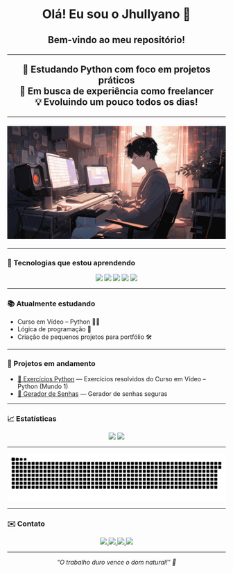 <h1 align="center">Olá! Eu sou o Jhullyano 👋</h1>

<h2 align="center">Bem-vindo ao meu repositório!

  ---
  
<p align="center">
  🎯 Estudando <strong>Python</strong> com foco em projetos práticos<br>
  🚀 Em busca de experiência como <strong>freelancer</strong><br>
  💡 Evoluindo um pouco todos os dias!
</p>

---

<p align="center">
  <img align="center" alt="jhully-gif" src="https://raw.githubusercontent.com/jhullyanok/jhullyanok/main/snowfall-lofi-new-min.gif" width="700px">
</p>

---

### 🧰 Tecnologias que estou aprendendo

<p align="center">
  <img src="https://img.shields.io/badge/-Python-3776AB?style=for-the-badge&logo=python&logoColor=white" />
  <img src="https://img.shields.io/badge/-Git-F05032?style=for-the-badge&logo=git&logoColor=white" />
  <img src="https://img.shields.io/badge/-GitHub-181717?style=for-the-badge&logo=github&logoColor=white" />
  <img src="https://img.shields.io/badge/-HTML5-E34F26?style=for-the-badge&logo=html5&logoColor=white" />
  <img src="https://img.shields.io/badge/-CSS3-1572B6?style=for-the-badge&logo=css3&logoColor=white" />
</p>

---

### 📚 Atualmente estudando

- Curso em Vídeo – Python 🧑‍🏫  
- Lógica de programação 🧠  
- Criação de pequenos projetos para portfólio 🛠️

---

### 🚧 Projetos em andamento

- [📌 Exercícios Python](https://github.com/jhullyanok/Exercicios_Python) — Exercícios resolvidos do Curso em Vídeo – Python (Mundo 1)  
- [📌 Gerador de Senhas](https://github.com/jhullyanok/Gerador-Senhas) — Gerador de senhas seguras

---

### 📈 Estatísticas

<p align="center">
  <img height="170em" src="https://github-readme-stats.vercel.app/api?username=jhullyanok&show_icons=true&theme=tokyonight" />
<img height="180em" src="https://github-readme-stats.vercel.app/api/top-langs/?username=jhullyanok&layout=donut&theme=tokyonight" />
</p>

---

<p align="center">
  <img src="https://github.com/Jhullyanok/Jhullyanok/blob/output/github-contribution-grid-snake.svg" alt="snake gif" />
</p>


---

### ✉️ Contato

<p align="center">
  <a href="mailto:jhullyanok@gmail.com" target="_blank" rel="noopener noreferrer">
    <img src="https://img.shields.io/badge/-Gmail-D14836?style=for-the-badge&logo=gmail&logoColor=white" />
  </a>
  <a href="https://www.linkedin.com/in/jhullyano-keviny-40a595244/" target="_blank" rel="noopener noreferrer">
    <img src="https://img.shields.io/badge/-LinkedIn-0077B5?style=for-the-badge&logo=linkedin&logoColor=white" />
  </a>
  <a href="https://www.instagram.com/jhullyano.k" target="_blank" rel="noopener noreferrer">
    <img src="https://img.shields.io/badge/-Instagram-E4405F?style=for-the-badge&logo=instagram&logoColor=white" />
  </a>
  <a href="https://github.com/jhullyanok" target="_blank" rel="noopener noreferrer">
    <img src="https://img.shields.io/badge/-GitHub-181717?style=for-the-badge&logo=github&logoColor=white" />
  </a>
</p>

---

<p align="center">
  <i>“O trabalho duro vence o dom natural!” 💪</i>
</p>
